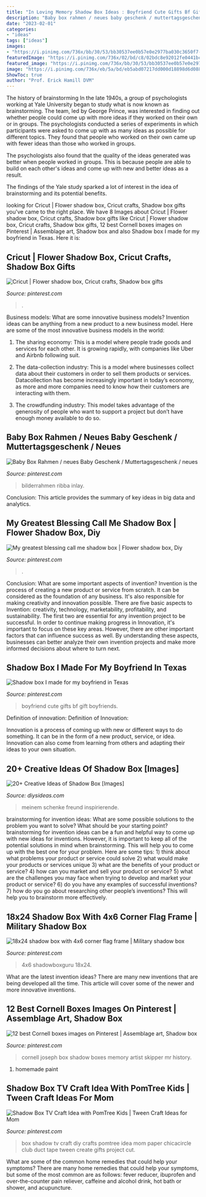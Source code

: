 ```yaml
---
title: "In Loving Memory Shadow Box Ideas : Boyfriend Cute Gifts Bf Gift Boyfriends"
description: "Baby box rahmen / neues baby geschenk / muttertagsgeschenk / neues"
date: "2023-02-01"
categories:
- "ideas"
tags: ["ideas"]
images:
- "https://i.pinimg.com/736x/bb/30/53/bb30537ee0b57e0e2977ba030c3650f7--joseph-cornell-shadow-box.jpg"
featuredImage: "https://i.pinimg.com/736x/02/bd/c8/02bdc8e92012fe0441bc8ec1986441bd.jpg"
featured_image: "https://i.pinimg.com/736x/bb/30/53/bb30537ee0b57e0e2977ba030c3650f7--joseph-cornell-shadow-box.jpg"
image: "https://i.pinimg.com/736x/eb/5a/bd/eb5abd07217dd000d18898d6d088e20e.jpg"
ShowToc: true
author: "Prof. Erick Hamill DVM"
---
```



The history of brainstorming
In the late 1940s, a group of psychologists working at Yale University began to study what is now known as brainstorming. The team, led by George Prince, was interested in finding out whether people could come up with more ideas if they worked on their own or in groups.
The psychologists conducted a series of experiments in which participants were asked to come up with as many ideas as possible for different topics. They found that people who worked on their own came up with fewer ideas than those who worked in groups.

The psychologists also found that the quality of the ideas generated was better when people worked in groups. This is because people are able to build on each other's ideas and come up with new and better ideas as a result.

The findings of the Yale study sparked a lot of interest in the idea of brainstorming and its potential benefits.

	

		
looking for Cricut | Flower shadow box, Cricut crafts, Shadow box gifts you've came to the right place. We have 8 Images about Cricut | Flower shadow box, Cricut crafts, Shadow box gifts like Cricut | Flower shadow box, Cricut crafts, Shadow box gifts, 12 best Cornell boxes images on Pinterest | Assemblage art, Shadow box and also Shadow box I made for my boyfriend in Texas. Here it is:
		
    
## Cricut | Flower Shadow Box, Cricut Crafts, Shadow Box Gifts

<img loading=lazy src="https://i.pinimg.com/736x/dd/c0/8e/ddc08e59de93ab4cd74b421a6f073743.jpg" onerror="this.onerror=null;this.src='https://tse3.mm.bing.net/th?id=OIP.rLKrJFqxYEQkG7J4InipkAHaJW&amp;pid=15.1';" alt="Cricut | Flower shadow box, Cricut crafts, Shadow box gifts">

_Source: pinterest.com_

>. 

	

Business models: What are some innovative business models?
Invention ideas can be anything from a new product to a new business model. Here are some of the most innovative business models in the world:
1. The sharing economy: This is a model where people trade goods and services for each other. It is growing rapidly, with companies like Uber and Airbnb following suit.

2. The data-collection industry: This is a model where businesses collect data about their customers in order to sell them products or services. Datacollection has become increasingly important in today’s economy, as more and more companies need to know how their customers are interacting with them.

3. The crowdfunding industry: This model takes advantage of the generosity of people who want to support a project but don’t have enough money available to do so.

    
## Baby Box Rahmen / Neues Baby Geschenk / Muttertagsgeschenk / Neues

<img loading=lazy src="https://i.pinimg.com/736x/02/bd/c8/02bdc8e92012fe0441bc8ec1986441bd.jpg" onerror="this.onerror=null;this.src='https://tse4.mm.bing.net/th?id=OIP.OnVZQs0FGtC5q_-Nff_rcwHaJs&amp;pid=15.1';" alt="Baby Box Rahmen / neues Baby Geschenk / Muttertagsgeschenk / neues">

_Source: pinterest.com_

>bilderrahmen ribba inlay. 

	

Conclusion:
This article provides the summary of key ideas in big data and analytics.

    
## My Greatest Blessing Call Me Shadow Box | Flower Shadow Box, Diy

<img loading=lazy src="https://i.pinimg.com/736x/94/18/f9/9418f9eb385b3f4d9fd617a6423d109c.jpg" onerror="this.onerror=null;this.src='https://tse4.mm.bing.net/th?id=OIP.y3-cfv6KsNlcHrOYi2rvjQHaJ4&amp;pid=15.1';" alt="My greatest blessing call me shadow box | Flower shadow box, Diy">

_Source: pinterest.com_

>. 

	

Conclusion: What are some important aspects of invention?
Invention is the process of creating a new product or service from scratch. It can be considered as the foundation of any business. It's also responsible for making creativity and innovation possible. There are five basic aspects to Invention: creativity, technology, marketability, profitability, and sustainability. The first two are essential for any invention project to be successful. In order to continue making progress in Innovation, it's important to focus on these key areas. However, there are other important factors that can influence success as well. By understanding these aspects, businesses can better analyze their own invention projects and make more informed decisions about where to turn next.

    
## Shadow Box I Made For My Boyfriend In Texas

<img loading=lazy src="https://i.pinimg.com/736x/65/f7/d0/65f7d0fbc57410beb3a6b20538c75c82--cute-boyfriend-gifts-bf-gifts.jpg" onerror="this.onerror=null;this.src='https://tse1.mm.bing.net/th?id=OIP.lTACnRnOxRra6G44XOIO6gHaNJ&amp;pid=15.1';" alt="Shadow box I made for my boyfriend in Texas">

_Source: pinterest.com_

>boyfriend cute gifts bf gift boyfriends. 

	

Definition of innovation:
Definition of Innovation: 

Innovation is a process of coming up with new or different ways to do something. It can be in the form of a new product, service, or idea. Innovation can also come from learning from others and adapting their ideas to your own situation.

    
## 20+ Creative Ideas Of Shadow Box [Images]

<img loading=lazy src="https://www.diysideas.com/wp-content/uploads/2019/02/Shadow-box-ideas.jpg" onerror="this.onerror=null;this.src='https://tse2.mm.bing.net/th?id=OIP.kcGlut8we1R--5Ea3akqzQHaFb&amp;pid=15.1';" alt="20+ Creative Ideas of Shadow Box [Images]">

_Source: diysideas.com_

>meinem schenke freund inspirierende. 

	

brainstorming for invention ideas: What are some possible solutions to the problem you want to solve? What should be your starting point?
brainstorming for invention ideas can be a fun and helpful way to come up with new ideas for inventions. However, it is important to keep all of the potential solutions in mind when brainstorming. This will help you to come up with the best one for your problem. Here are some tips: 1) think about what problems your product or service could solve 2) what would make your products or services unique 3) what are the benefits of your product or service? 4) how can you market and sell your product or service? 5) what are the challenges you may face when trying to develop and market your product or service? 6) do you have any examples of successful inventions? 7) how do you go about researching other people’s inventions? This will help you to brainstorm more effectively.

    
## 18x24 Shadow Box With 4x6 Corner Flag Frame | Military Shadow Box

<img loading=lazy src="https://i.pinimg.com/736x/eb/5a/bd/eb5abd07217dd000d18898d6d088e20e.jpg" onerror="this.onerror=null;this.src='https://tse1.mm.bing.net/th?id=OIP.POXwS9T4s-8x7Iays4mfEAHaGq&amp;pid=15.1';" alt="18x24 shadow box with 4x6 corner flag frame | Military shadow box">

_Source: pinterest.com_

>4x6 shadowboxguru 18x24. 

	

What are the latest invention ideas?
There are many new inventions that are being developed all the time. This article will cover some of the newer and more innovative inventions.

    
## 12 Best Cornell Boxes Images On Pinterest | Assemblage Art, Shadow Box

<img loading=lazy src="https://i.pinimg.com/736x/bb/30/53/bb30537ee0b57e0e2977ba030c3650f7--joseph-cornell-shadow-box.jpg" onerror="this.onerror=null;this.src='https://tse4.mm.bing.net/th?id=OIP.8un5aGB5VCCl7eaK9al2FQHaJ3&amp;pid=15.1';" alt="12 best Cornell boxes images on Pinterest | Assemblage art, Shadow box">

_Source: pinterest.com_

>cornell joseph box shadow boxes memory artist skipper mr history. 

	

1. homemade paint

    
## Shadow Box TV Craft Idea With PomTree Kids | Tween Craft Ideas For Mom

<img loading=lazy src="https://i.pinimg.com/736x/4b/5d/c3/4b5dc39a70d689dacfb611d0203af693--advent-calendars-creative-writing.jpg" onerror="this.onerror=null;this.src='https://tse4.mm.bing.net/th?id=OIP.qfGzz7s3sySnWm6NK8S8FgHaJ4&amp;pid=15.1';" alt="Shadow Box TV Craft Idea with PomTree Kids | Tween Craft Ideas for Mom">

_Source: pinterest.com_

>box shadow tv craft diy crafts pomtree idea mom paper chicacircle club duct tape tween create gifts project cut. 

	

What are some of the common home remedies that could help your symptoms?
There are many home remedies that could help your symptoms, but some of the most common are as follows: fever reducer, ibuprofen and over-the-counter pain reliever, caffeine and alcohol drink, hot bath or shower, and acupuncture.

